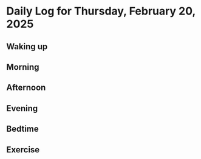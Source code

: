 # Daily Log for Thursday, February 20, 2025

## Waking up

## Morning

## Afternoon

## Evening

## Bedtime

## Exercise
